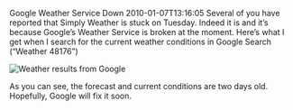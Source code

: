 Google Weather Service Down
2010-01-07T13:16:05
Several of you have reported that Simply Weather is stuck on Tuesday. Indeed it is and it’s because Google’s Weather Service is broken at the moment. Here’s what I get when I search for the current weather conditions in Google Search (“Weather 48176”)

![Weather results from Google](/cdn/images/blog/GoogleWeatherServiceDown_733C/image.png)

As you can see, the forecast and current conditions are two days old. Hopefully, Google will fix it soon.
